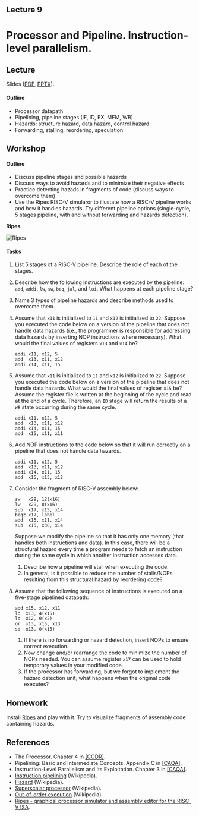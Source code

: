 Lecture 9
---

# Processor and Pipeline. Instruction-level parallelism.

## Lecture

Slides ([PDF](CA_Lecture_09.pdf), [PPTX](CA_Lecture_09.pptx)).

#### Outline

* Processor datapath
* Pipelining, pipeline stages (IF, ID, EX, MEM, WB)
* Hazards: structure hazard, data hazard, control hazard
* Forwarding, stalling, reordering, speculation  

## Workshop

#### Outline

* Discuss pipeline stages and possible hazards
* Discuss ways to avoid hazards and to minimize their negative effects
* Practice detecting hazads in fragments of code (discuss ways to overcome them)
* Use the Ripes RISC-V simularor to illustate how a RISC-V pipeline works and how it handles hazards.
  Try different pipeline options (single-cycle, 5 stages pipeline, with and without forwarding and
  hazards detection). 

__Ripes__

![Ripes](https://github.com/mortbopet/Ripes/raw/master/resources/images/animation.gif?raw=true)

#### Tasks

1. List 5 stages of a RISC-V pipeline. Describe the role of each of the stages.
1. Describe how the following instructions are executed by the pipeline:
   `add`, `addi`, `lw`, `sw`, `beq`, `jal`, and `lui`. What happens at each pipeline stage? 
1. Name 3 types of pipeline hazards and describe methods used to overcome them. 

1. Assume that `x11` is initialized to `11` and `x12` is initialized to `22`.
   Suppose you executed the code below on a version of the pipeline that does not handle data hazards
   (i.e., the programmer is responsible for addressing data hazards by inserting NOP instructions where necessary).
   What would the final values of registers `x13` and `x14` be?

   ```assembly
   addi x11, x12, 5
   add  x13, x11, x12
   addi x14, x11, 15
   ```

1. Assume that `x11` is initialized to `11` and `x12` is initialized to `22`.
   Suppose you executed the code below on a version of the pipeline that does not handle data hazards.
   What would the final values of register `x15` be?
   Assume the register file is written at the beginning of the cycle and read at the end of a cycle.
   Therefore, an `ID` stage will return the results of a `WB` state occurring during the same cycle.

   ```assembly
   addi x11, x12, 5
   add  x13, x11, x12
   addi x14, x11, 15
   add  x15, x11, x11
   ```

1. Add NOP instructions to the code below so that it will run correctly on a pipeline that does not handle data hazards.

   ```assembly
   addi x11, x12, 5
   add  x13, x11, x12
   addi x14, x11, 15
   add  x15, x13, x12
   ```

1. Consider the fragment of RISC-V assembly below:

   ```assembly
   sw   x29, 12(x16)
   lw   x29, 8(x16)
   sub  x17, x15, x14
   beqz x17, label
   add  x15, x11, x14
   sub  x15, x30, x14
   ```

   Suppose we modify the pipeline so that it has only one memory (that handles both instructions and data).
   In this case, there will be a structural hazard every time a program needs to fetch an instruction during
   the same cycle in which another instruction accesses data.
   
   1. Describe how a pipeline will stall when executing the code.
   1. In general, is it possible to reduce the number of stalls/NOPs
      resulting from this structural hazard by reordering code?

1. Assume that the following sequence of instructions is executed on a five-stage pipelined datapath:

   ```assembly
   add x15, x12, x11
   ld  x13, 4(x15)
   ld  x12, 0(x2)
   or  x13, x15, x13
   sd  x13, 0(x15)
   ```

   1. If there is no forwarding or hazard detection, insert NOPs to ensure correct execution.
   1. Now change and/or rearrange the code to minimize the number of NOPs needed.
      You can assume register `x17` can be used to hold temporary values in your modified code.
   1. If the processor has forwarding, but we forgot to implement the hazard detection unit,
      what happens when the original code executes?

## Homework

Install [Ripes](https://github.com/mortbopet/Ripes) and play with it.
Try to visualize fragments of assembly code containing hazards.

## References

* The Processor. Chapter 4 in [[CODR]](../../books.md).
* Pipelining: Basic and Intermediate Concepts. Appendix C in [[CAQA]](../../books.md).
* Instruction-Level Parallelism and Its Exploitation. Chapter 3 in [[CAQA]](../../books.md).
* [Instruction pipelining](https://en.wikipedia.org/wiki/Instruction_pipelining) (Wikipedia).
* [Hazard](https://en.wikipedia.org/wiki/Hazard_%28computer_architecture%29) (Wikipedia).   
* [Superscalar processor](https://en.wikipedia.org/wiki/Superscalar_processor) (Wikipedia).
* [Out-of-order execution](https://en.wikipedia.org/wiki/Out-of-order_execution) (Wikipedia).
* [Ripes - graphical processor simulator and assembly editor for the RISC-V ISA](https://github.com/mortbopet/Ripes).

